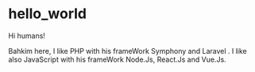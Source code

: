 # hello_world

Hi humans!

Bahkim here, I like PHP with his frameWork Symphony and Laravel .
I like also JavaScript with his frameWork Node.Js, React.Js and Vue.Js.
